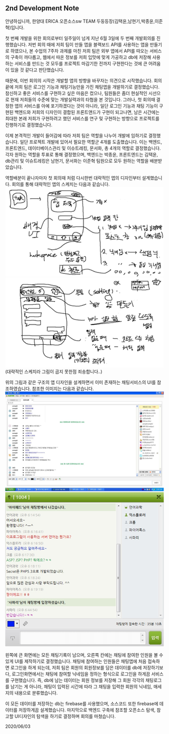 ## 2nd Development Note

안녕하십니까, 한양대 ERICA 오픈소스sw TEAM 두둥등장(김택윤,남현기,박종윤,이준혁)입니다.

첫 번째 개발을 위한 회의로부터 일주일이 넘게 지난 6월 3일에 두 번째 개발회의를 진행했습니다.
저번 회의 때에 저희 팀이 만들 앱을 블랙보드 API를 사용하는 앱을 만들기로 하였으나, 본 수업의 7주차 과제를 마친 저희 팀은
외부 앱에서 API를 따오는 서비스의 구축이 까다롭고, 웹에서 따온 정보를 저희 입맛에 맞게 가공하고 db에 저장해 사용하는 서비스를 만드는 것 모두를
프로젝트 마감기한 전까지 구현한다는 것에 큰 어려움이 있을 것 같다고 판단했습니다.

때문에, 이번 회의의 시작은 개발할 앱의 방향을 바꾸자는 의견으로 시작했습니다. 회의 끝에 저희 팀은 로그인 기능과 채팅기능만을 가진 채팅앱을
개발하기로 결정했습니다. 참신하고 좋은 서비스를 구현하고 싶은 마음은 컸으나, 팀원들은 좀더 현실적인 시선으로 현재 저희들의 수준에 맞는 개발실력과의
타협을 본 것입니다. 그러나, 첫 회의때 결정한 앱의 서비스를 아예 포기하겠다는 것이 아니라, 일단 로그인 기능과 채팅 기능이 구현된 백엔드와
저희의 디자인이 결합된 프론트앤드가 구현이 되고나면, 남은 시간에는 최대한 본래 저희가 구현하려고 했던 서비스를 연구 및 구현하는 방향으로 프로젝트를
진행하기로 결정했습니다.

이제 본격적인 개발이 들어감에 따라 저희 팀은 역할을 나누어 개발에 임하기로 결정했습니다. 일단 프로젝트 개발에 있어서 필요한 역할군 4개를 도출했습니다.
이는 백엔드, 프론트엔드, 데이터베이스관리 및 이슈트레킹, 문서화, 총 4개의 역할로 결정했습니다. 각자 원하는 역할을 투표로 통해 결정했으며, 백엔드는
박종윤, 프론트엔드는 김택윤, db관리 및 이슈트레킹은 남현기, 문서화는 이준혁 팀원으로 모두 원하는 역할을 배분받았습니다.

역할배분이 끝나자마자 첫 회의때 처럼 다시한번 대략적인 앱의 디자인부터 설계했습니다. 회의를 통해 대략적인 앱의 스케치는 다음과 같습니다.
![sketch1](https://github.com/bnbong/awesomechatappdev/blob/master/docs/2ndday-1.png)
![sketch2](https://github.com/bnbong/awesomechatappdev/blob/master/docs/2ndday-2.png)
(대략적인 스케치라 그림이 곱지 못한점 죄송합니다..)

위의 그림과 같은 구조의 앱 디자인을 설계하면서 이미 존재하는 채팅서비스의 UI를 참조하였습니다. 참조한 이미지는 다음과 같습니다.
![pic1](https://github.com/bnbong/awesomechatappdev/blob/master/docs/2ndday-3.png)
![pic2](https://github.com/bnbong/awesomechatappdev/blob/master/docs/2ndday-4.png)

왼쪽에 큰 화면에는 모든 채팅기록이 남으며, 오른쪽 칸에는 채팅에 참여한 인원을 볼 수 있게 UI를 제작하기로 결정했습니다.
채팅에 참여하는 인원들은 채팅앱에 처음 접속하면 로그인을 하게 되는데, 저희 팀은 회원의 회원정보를 담은 데이터를 db에 저장하기보다,
로그인화면에서는 채팅에 참여할 닉네임을 정하는 형식으로 로그인을 하게끔 서비스를 구현했습니다. 즉, db에 남는 데이터는 회원 정보를 저장해
그 회원 각각의 채팅로그를 남기는 게 아니라, 채팅이 입력된 시간에 따라 그 채팅을 입력한 회원의 닉네임, 매세지의 내용으로 분류했습니다.

이 모든 데이터를 저장하는 db는 firebase를 사용했으며, 소스코드 또한 firebase에 데이터를 저장하게끔 설계했습니다. 마지막으로 백엔드 구축에
참조할 오픈소스 탐색, 참고할 UI디자인의 탐색을 하기로 결정하며 회의를 마쳤습니다.

2020/06/03
